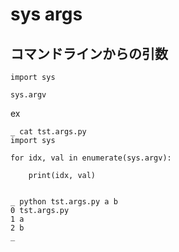 
# sys args


## コマンドラインからの引数

```
import sys

sys.argv
```

ex

```
_ cat tst.args.py
import sys

for idx, val in enumerate(sys.argv):

    print(idx, val)


_ python tst.args.py a b
0 tst.args.py
1 a
2 b
_
```



